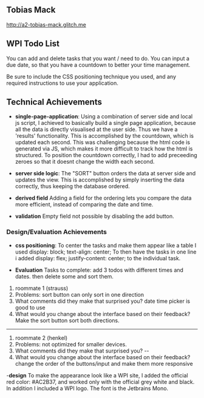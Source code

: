 ## Tobias Mack

http://a2-tobias-mack.glitch.me


## WPI Todo List
You can add and delete tasks that you want / need to do. You can input a due date, so that you have a countdown to better your time management.

Be sure to include the CSS positioning technique you used, and any required instructions to use your application.

## Technical Achievements
- **single-page-application**: 
Using a combination of server side and local js script, I achieved to basically build a single page application, because all the data is directly visualised at the user side.
Thus we have a 'results' functionality.
This is accomplished by the countdown, which is updated each second.
This was challenging because the html code is generated via JS, which makes it more difficult to track how the html is structured.
To position the countdown correctly, I had to add preceeding zeroes so that it doesnt change the width each second.

- **server side logic**: 
The "SORT" button orders the data at server side and updates the view. This is accomplished by simply inserting the data correctly, thus keeping the database ordered.

- **derived field**
Adding a field for the ordering lets you compare the data more efficient, instead of comparing the date and time.

- **validation**
Empty field not possible by disabling the add button.

### Design/Evaluation Achievements
- **css positioning**: 
To center the tasks and make them appear like a table I used display: block; text-align: center; To then have the tasks in one line i added display: flex;
justify-content: center; to the individual task.

- **Evaluation**
Tasks to complete: add 3 todos with different times and dates. then delete some and sort them.
1. roommate 1 (strauss)
2. Problems: sort button can only sort in one direction
3. What comments did they make that surprised you? date time picker is good to use
4. What would you change about the interface based on their feedback? Make the sort button sort both directions.
----
1. roommate 2 (henkel)
2. Problems: not optimized for smaller devices.
3. What comments did they make that surprised you? --
4. What would you change about the interface based on their feedback? change the order of the buttons/input and make them more responsive

-**design**
To make the appearance look like a WPI site, I added the official red color: #AC2B37, and worked only with the official grey white and black.
In addition I included a WPI logo. The font is the Jetbrains Mono.